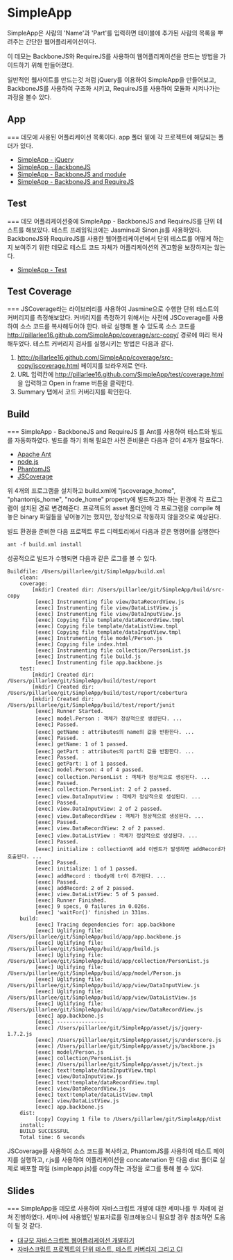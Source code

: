 # SimpleApp

SimpleApp은 사람의 'Name'과 'Part'를 입력하면 테이블에 추가된 사람의 목록을 뿌려주는 간단한 웹어플리케이션이다.

이 데모는 BackboneJS와 RequireJS를 사용하여 웹어플리케이션을 만드는 방법을 가이드하기 위해 만들어졌다.

일반적인 웹사이트를 만드는것 처럼 jQuery를 이용하여 SimpleApp을 만들어보고, BackboneJS를 사용하여 구조화 시키고, RequireJS를 사용하여 모듈화 시켜나가는 과정을 볼수 있다.

## App
===
데모에 사용된 어플리케이션 목록이다.
app 폴더 밑에 각 프로젝트에 해당되는 폴더가 있다.

* [SimpleApp - jQuery](http://pillarlee16.github.com/SimpleApp/app/jquery/)
* [SimpleApp - BackboneJS](http://pillarlee16.github.com/SimpleApp/app/backbone/)
* [SimpleApp - BackboneJS and module](http://pillarlee16.github.com/SimpleApp/app/backbone-module/)
* [SimpleApp - BackboneJS and RequireJS](http://pillarlee16.github.com/SimpleApp/app/backbone-require/)


## Test
===
데모 어플리케이션중에 SimpleApp - BackboneJS and RequireJS를 단위 테스트를 해보았다. 테스트 프레임워크에는 Jasmine과 Sinon.js를 사용하였다. BackboneJS와 RequireJS를 사용한 웹어플리케이션에서 단위 테스트를 어떻게 하는지 보여주기 위한 데모로 테스트 코드 자체가 어플리케이션의 견고함을 보장하지는 않는다.

* [SimpleApp - Test](http://pillarlee16.github.com/SimpleApp/test/)


## Test Coverage
===
JSCoverage라는 라이브러리를 사용하여 Jasmine으로 수행한 단위 테스트의 커버리지를 측정해보았다. 커버리지를 측정하기 위해서는 사전에 JSCoverage를 사용하여 소스 코드를 복사해두어야 한다. 바로 실행해 볼 수 있도록 소스 코드를 <http://pillarlee16.github.com/SimpleApp/coverage/src-copy/> 경로에 미리 복사해두었다. 테스트 커버리지 검사를 실행시키는 방법은 다음과 같다.

1. <http://pillarlee16.github.com/SimpleApp/coverage/src-copy/jscoverage.html> 페이지를 브라우저로 연다.
2. URL 입력칸에 <http://pillarlee16.github.com/SimpleApp/test/coverage.html> 을 입력하고 Open in frame 버튼을 클릭한다.
3. Summary 탭에서 코드 커버리지를 확인한다.

## Build
===
SimpleApp - BackboneJS and RequireJS 를 Ant를 사용하여 테스트와 빌드를 자동화하였다. 빌드를 하기 위해 필요한 사전 준비물은 다음과 같이 4개가 필요하다.

* [Apache Ant](http://ant.apache.org/)
* [node.js](http://nodejs.org/)
* [PhantomJS](http://phantomjs.org/)
* [JSCoverage](http://siliconforks.com/jscoverage/)

위 4개의 프로그램을 설치하고 build.xml에 "jscoverage_home", "phantomjs_home", "node_home" property에 빌드하고자 하는 환경에 각 프로그램이 설치된 경로 변경해준다. 프로젝트의 asset 폴더안에 각 프로그램을 compile 해놓은 binary 파일들을 넣어놓기는 했지만, 정상적으로 작동하지 않을것으로 예상된다.

빌드 환경을 준비한 다음 프로젝트 루트 디렉토리에서 다음과 같은 명령어를 실행한다

	ant -f build.xml install
	
성공적으로 빌드가 수행되면 다음과 같은 로그를 볼 수 있다.

	Buildfile: /Users/pillarlee/git/SimpleApp/build.xml
		clean:
		coverage:
	    	[mkdir] Created dir: /Users/pillarlee/git/SimpleApp/build/src-copy
		     [exec] Instrumenting file view/DataRecordView.js
		     [exec] Instrumenting file view/DataListView.js
		     [exec] Instrumenting file view/DataInputView.js
		     [exec] Copying file template/dataRecordView.tmpl
		     [exec] Copying file template/dataListView.tmpl
		     [exec] Copying file template/dataInputView.tmpl
		     [exec] Instrumenting file model/Person.js
		     [exec] Copying file index.html
		     [exec] Instrumenting file collection/PersonList.js
		     [exec] Instrumenting file build.js
		     [exec] Instrumenting file app.backbone.js
		test:
		    [mkdir] Created dir: /Users/pillarlee/git/SimpleApp/build/test/report
		    [mkdir] Created dir: /Users/pillarlee/git/SimpleApp/build/test/report/cobertura
		    [mkdir] Created dir: /Users/pillarlee/git/SimpleApp/build/test/report/junit
		     [exec] Runner Started.
		     [exec] model.Person : 객체가 정상적으로 생성된다. ... 
		     [exec] Passed.
		     [exec] getName : attributes의 name의 값을 반환한다. ... 
		     [exec] Passed.
		     [exec] getName: 1 of 1 passed.
		     [exec] getPart : attributes의 part의 값을 반환한다. ... 
		     [exec] Passed.
		     [exec] getPart: 1 of 1 passed.
		     [exec] model.Person: 4 of 4 passed.
		     [exec] collection.PersonList : 객체가 정상적으로 생성된다. ... 
		     [exec] Passed.
		     [exec] collection.PersonList: 2 of 2 passed.
		     [exec] view.DataInputView : 객체가 정상적으로 생성된다. ... 
		     [exec] Passed.
		     [exec] view.DataInputView: 2 of 2 passed.
		     [exec] view.DataRecordView : 객체가 정상적으로 생성된다. ... 
		     [exec] Passed.
		     [exec] view.DataRecordView: 2 of 2 passed.
		     [exec] view.DataListView : 객체가 정상적으로 생성된다. ... 
		     [exec] Passed.
		     [exec] initialize : collection에 add 이벤트가 발생하면 addRecord가 호출된다. ... 
		     [exec] Passed.
		     [exec] initialize: 1 of 1 passed.
		     [exec] addRecord : tbody에 tr이 추가된다. ... 
		     [exec] Passed.
		     [exec] addRecord: 2 of 2 passed.
		     [exec] view.DataListView: 5 of 5 passed.
		     [exec] Runner Finished.
		     [exec] 9 specs, 0 failures in 0.026s.
		     [exec] 'waitFor()' finished in 331ms.
		build:
		     [exec] Tracing dependencies for: app.backbone
		     [exec] Uglifying file: /Users/pillarlee/git/SimpleApp/build/app/app.backbone.js
		     [exec] Uglifying file: /Users/pillarlee/git/SimpleApp/build/app/build.js
		     [exec] Uglifying file: /Users/pillarlee/git/SimpleApp/build/app/collection/PersonList.js
		     [exec] Uglifying file: /Users/pillarlee/git/SimpleApp/build/app/model/Person.js
		     [exec] Uglifying file: /Users/pillarlee/git/SimpleApp/build/app/view/DataInputView.js
		     [exec] Uglifying file: /Users/pillarlee/git/SimpleApp/build/app/view/DataListView.js
		     [exec] Uglifying file: /Users/pillarlee/git/SimpleApp/build/app/view/DataRecordView.js
		     [exec] app.backbone.js
		     [exec] ----------------
		     [exec] /Users/pillarlee/git/SimpleApp/asset/js/jquery-1.7.2.js
		     [exec] /Users/pillarlee/git/SimpleApp/asset/js/underscore.js
	 		 [exec] /Users/pillarlee/git/SimpleApp/asset/js/backbone.js
		     [exec] model/Person.js
		     [exec] collection/PersonList.js
		     [exec] /Users/pillarlee/git/SimpleApp/asset/js/text.js
		     [exec] text!template/dataInputView.tmpl
		     [exec] view/DataInputView.js
		     [exec] text!template/dataRecordView.tmpl
		     [exec] view/DataRecordView.js
		     [exec] text!template/dataListView.tmpl
		     [exec] view/DataListView.js
		     [exec] app.backbone.js
		dist:
		     [copy] Copying 1 file to /Users/pillarlee/git/SimpleApp/dist
		install:
		BUILD SUCCESSFUL
		Total time: 6 seconds
		
JSCoverage를 사용하여 소스 코드를 복사하고, PhantomJS를 사용하여 테스트 페이지를 실행하고, r.js를 사용하여 어플리케이션을 concatenation 한 다음 dist 폴더로 실제로 배포할 파일 (simpleapp.js)를 copy하는 과정을 로그를 통해 볼 수 있다.


## Slides
===
SimpleApp을 데모로 사용하여 자바스크립트 개발에 대한 세미나를 두 차례에 걸쳐 진행하였다. 세미나에 사용했던 발표자료를 링크해놓으니 필요할 경우 참조하면 도움이 될 것 같다.

* [대규모 자바스크립트 웹어플리케이션 개발하기](http://pillarlee16.github.com/SimpleApp/how-to-develope-a-large-scale-javascript-web-application.pdf)
* [자바스크립트 프로젝트의 단위 테스트, 테스트 커버리지 그리고 CI](http://pillarlee16.githbu.com/SimpleApp/javascript-project-unit-test-test-coverage-and-ci.pdf)